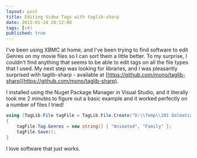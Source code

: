 ```yaml
---
layout: post
title: Editing Video Tags with taglib-sharp
date: 2013-01-24 20:12:00
tags: [c#]
published: true
---
```


I've been using XBMC at home, and I've been trying to find software to edit Genres on my movie files so I can sort them a little better. 
To my surprise, I couldn't find anything that seems to be able to edit tags on all the file types that I used. My next step was looking 
for libraries, and I was pleasantly surprised with taglib-sharp - available at [https://github.com/mono/taglib-sharp](https://github.com/mono/taglib-sharp).

I installed using the Nuget Package Manager in Visual Studio, and it literally took me 2 minutes to figure out a basic example and it worked perfectly on a number of files I tried!

```csharp
using (TagLib.File tagFile = TagLib.File.Create("D:\\Temp\\101 Dalmatians.avi"))
{
    tagFile.Tag.Genres = new string[] { "Animated", "Family" };
    tagFile.Save();
}
```

I love software that just works.